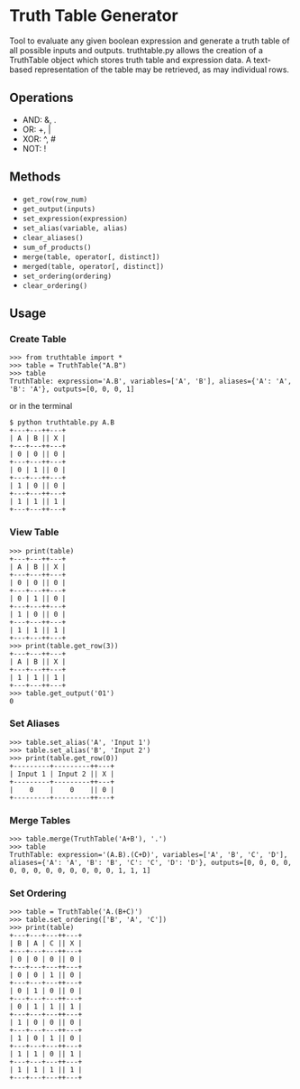 # Truth Table Generator

Tool to evaluate any given boolean expression and generate a truth table of all possible inputs and outputs. truthtable.py allows the creation of a TruthTable object which stores truth table and expression data. A text-based representation of the table may be retrieved, as may individual rows. 

## Operations
- AND: &, .
- OR: +, |
- XOR: ^, #
- NOT: !

## Methods
- ```get_row(row_num)```
- ```get_output(inputs)```
- ```set_expression(expression)```
- ```set_alias(variable, alias)```
- ```clear_aliases()```
- ```sum_of_products()```
- ```merge(table, operator[, distinct])```
- ```merged(table, operator[, distinct])```
- ```set_ordering(ordering)```
- ```clear_ordering()```

## Usage
### Create Table
```
>>> from truthtable import *
>>> table = TruthTable("A.B")
>>> table
TruthTable: expression='A.B', variables=['A', 'B'], aliases={'A': 'A', 'B': 'A'}, outputs=[0, 0, 0, 1]
```
or in the terminal
```
$ python truthtable.py A.B
+---+---++---+
| A | B || X |
+---+---++---+
| 0 | 0 || 0 |
+---+---++---+
| 0 | 1 || 0 |
+---+---++---+
| 1 | 0 || 0 |
+---+---++---+
| 1 | 1 || 1 |
+---+---++---+
```
### View Table
```
>>> print(table)
+---+---++---+
| A | B || X |
+---+---++---+
| 0 | 0 || 0 |
+---+---++---+
| 0 | 1 || 0 |
+---+---++---+
| 1 | 0 || 0 |
+---+---++---+
| 1 | 1 || 1 |
+---+---++---+
>>> print(table.get_row(3))
+---+---++---+
| A | B || X |
+---+---++---+
| 1 | 1 || 1 |
+---+---++---+
>>> table.get_output('01')
0
```
### Set Aliases
```
>>> table.set_alias('A', 'Input 1')
>>> table.set_alias('B', 'Input 2')
>>> print(table.get_row(0))
+---------+---------++---+
| Input 1 | Input 2 || X |
+---------+---------++---+
|    0    |    0    || 0 |
+---------+---------++---+
```
### Merge Tables
```
>>> table.merge(TruthTable('A+B'), '.')
>>> table
TruthTable: expression='(A.B).(C+D)', variables=['A', 'B', 'C', 'D'], aliases={'A': 'A', 'B': 'B', 'C': 'C', 'D': 'D'}, outputs=[0, 0, 0, 0, 0, 0, 0, 0, 0, 0, 0, 0, 0, 1, 1, 1]
```
### Set Ordering
```
>>> table = TruthTable('A.(B+C)')
>>> table.set_ordering(['B', 'A', 'C'])
>>> print(table)
+---+---+---++---+
| B | A | C || X |
+---+---+---++---+
| 0 | 0 | 0 || 0 |
+---+---+---++---+
| 0 | 0 | 1 || 0 |
+---+---+---++---+
| 0 | 1 | 0 || 0 |
+---+---+---++---+
| 0 | 1 | 1 || 1 |
+---+---+---++---+
| 1 | 0 | 0 || 0 |
+---+---+---++---+
| 1 | 0 | 1 || 0 |
+---+---+---++---+
| 1 | 1 | 0 || 1 |
+---+---+---++---+
| 1 | 1 | 1 || 1 |
+---+---+---++---+
